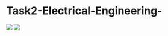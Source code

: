 # Task2-Electrical-Engineering-

<img src="https://user-images.githubusercontent.com/109756417/184273635-2771f7c4-3e87-418c-ab22-6fb57e605005.jpg">
<img src="https://user-images.githubusercontent.com/109756417/184273814-3b5cff4c-4975-405f-93a2-23f95b758d5e.jpg">
